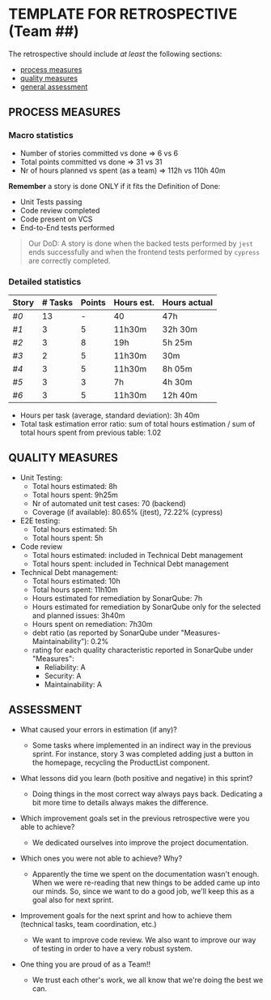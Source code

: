 TEMPLATE FOR RETROSPECTIVE (Team ##)
=====================================

The retrospective should include _at least_ the following
sections:

- [process measures](#process-measures)
- [quality measures](#quality-measures)
- [general assessment](#assessment)

## PROCESS MEASURES 

### Macro statistics

- Number of stories committed vs done => 6 vs 6
- Total points committed vs done => 31 vs 31
- Nr of hours planned vs spent (as a team) =>  112h vs 110h 40m

**Remember**  a story is done ONLY if it fits the Definition of Done:
 
- Unit Tests passing
- Code review completed
- Code present on VCS
- End-to-End tests performed

> Our DoD: A story is done when the backed tests performed by `jest` ends successfully and when the frontend tests performed by `cypress` are correctly completed.
### Detailed statistics

| Story  | # Tasks | Points | Hours est. | Hours actual |
|--------|---------|--------|------------|--------------|
| _#0_   |    13   |    -   |     40     |       47h    |
| _#1_   |    3    |    5   |   11h30m   |   32h 30m    |
| _#2_   |    3    |    8   |     19h    |    5h 25m    |
| _#3_   |    2    |    5   |   11h30m   |       30m    |
| _#4_   |    3    |    5   |   11h30m   |    8h 05m    |
| _#5_   |    3    |    3   |    7h      |    4h 30m    |
| _#6_   |    3    |    5   |   11h30m   |   12h 40m    |


- Hours per task (average, standard deviation): 3h 40m
- Total task estimation error ratio: sum of total hours estimation / sum of total hours spent from previous table: 1.02

  
## QUALITY MEASURES 

- Unit Testing:
  - Total hours estimated: 8h
  - Total hours spent: 9h25m
  - Nr of automated unit test cases: 70 (backend)
  - Coverage (if available): 80.65% (jtest), 72.22% (cypress)
- E2E testing:
  - Total hours estimated: 5h
  - Total hours spent: 5h
- Code review 
  - Total hours estimated: included in Technical Debt management
  - Total hours spent: included in Technical Debt management
- Technical Debt management:
  - Total hours estimated: 10h
  - Total hours spent: 11h10m
  - Hours estimated for remediation by SonarQube: 7h
  - Hours estimated for remediation by SonarQube only for the selected and planned issues: 3h40m 
  - Hours spent on remediation: 7h30m 
  - debt ratio (as reported by SonarQube under "Measures-Maintainability"): 0.2%
  - rating for each quality characteristic reported in SonarQube under "Measures":
    - Reliability: A
    - Security: A
    - Maintainability: A

## ASSESSMENT

- What caused your errors in estimation (if any)? 
	+ Some tasks where implemented in an indirect way in the previous sprint. For instance, story 3 was completed adding just a button in the homepage, recycling the ProductList component.

- What lessons did you learn (both positive and negative) in this sprint?
	+ Doing things in the most correct way always pays back. Dedicating a bit more time to details always makes the difference.

- Which improvement goals set in the previous retrospective were you able to achieve? 
	+ We dedicated ourselves into improve the project documentation.
- Which ones you were not able to achieve? Why?
	+ Apparently the time we spent on the documentation wasn't enough. When we were re-reading that new things to be added came up into our minds. So, since we want to do a good job, we'll keep this as a goal also for next sprint.

- Improvement goals for the next sprint and how to achieve them (technical tasks, team coordination, etc.)
	+ We want to improve code review. We also want to improve our way of testing in order to have a very robust system.

- One thing you are proud of as a Team!!
	+ We trust each other's work, we all know that we're doing the best we can.
